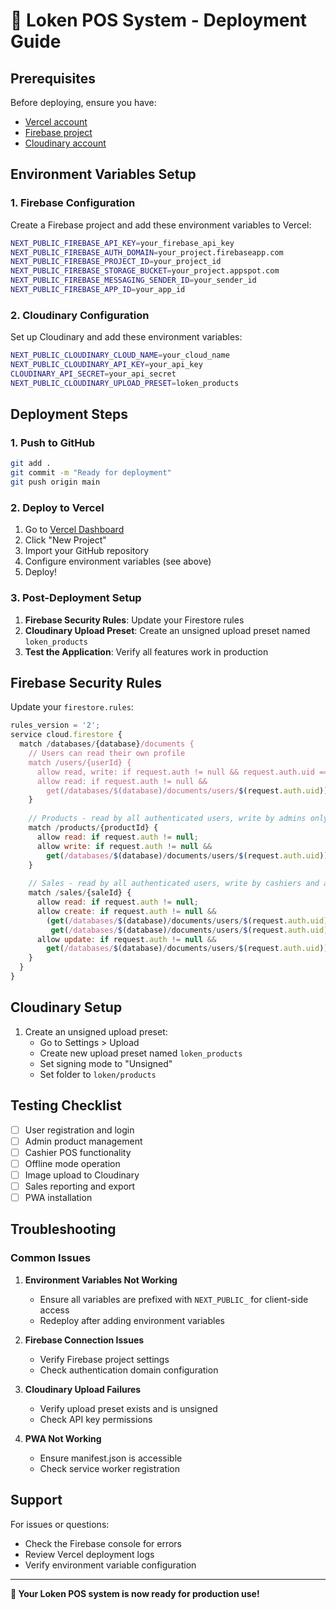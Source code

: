 # 🚀 Loken POS System - Deployment Guide

## Prerequisites

Before deploying, ensure you have:
- [Vercel account](https://vercel.com)
- [Firebase project](https://console.firebase.google.com)
- [Cloudinary account](https://cloudinary.com)

## Environment Variables Setup

### 1. Firebase Configuration

Create a Firebase project and add these environment variables to Vercel:

```bash
NEXT_PUBLIC_FIREBASE_API_KEY=your_firebase_api_key
NEXT_PUBLIC_FIREBASE_AUTH_DOMAIN=your_project.firebaseapp.com
NEXT_PUBLIC_FIREBASE_PROJECT_ID=your_project_id
NEXT_PUBLIC_FIREBASE_STORAGE_BUCKET=your_project.appspot.com
NEXT_PUBLIC_FIREBASE_MESSAGING_SENDER_ID=your_sender_id
NEXT_PUBLIC_FIREBASE_APP_ID=your_app_id
```

### 2. Cloudinary Configuration

Set up Cloudinary and add these environment variables:

```bash
NEXT_PUBLIC_CLOUDINARY_CLOUD_NAME=your_cloud_name
NEXT_PUBLIC_CLOUDINARY_API_KEY=your_api_key
CLOUDINARY_API_SECRET=your_api_secret
NEXT_PUBLIC_CLOUDINARY_UPLOAD_PRESET=loken_products
```

## Deployment Steps

### 1. Push to GitHub

```bash
git add .
git commit -m "Ready for deployment"
git push origin main
```

### 2. Deploy to Vercel

1. Go to [Vercel Dashboard](https://vercel.com/dashboard)
2. Click "New Project"
3. Import your GitHub repository
4. Configure environment variables (see above)
5. Deploy!

### 3. Post-Deployment Setup

1. **Firebase Security Rules**: Update your Firestore rules
2. **Cloudinary Upload Preset**: Create an unsigned upload preset named `loken_products`
3. **Test the Application**: Verify all features work in production

## Firebase Security Rules

Update your `firestore.rules`:

```javascript
rules_version = '2';
service cloud.firestore {
  match /databases/{database}/documents {
    // Users can read their own profile
    match /users/{userId} {
      allow read, write: if request.auth != null && request.auth.uid == userId;
      allow read: if request.auth != null && 
        get(/databases/$(database)/documents/users/$(request.auth.uid)).data.role == 'admin';
    }
    
    // Products - read by all authenticated users, write by admins only
    match /products/{productId} {
      allow read: if request.auth != null;
      allow write: if request.auth != null && 
        get(/databases/$(database)/documents/users/$(request.auth.uid)).data.role == 'admin';
    }
    
    // Sales - read by all authenticated users, write by cashiers and admins
    match /sales/{saleId} {
      allow read: if request.auth != null;
      allow create: if request.auth != null && 
        (get(/databases/$(database)/documents/users/$(request.auth.uid)).data.role == 'cashier' ||
         get(/databases/$(database)/documents/users/$(request.auth.uid)).data.role == 'admin');
      allow update: if request.auth != null && 
        get(/databases/$(database)/documents/users/$(request.auth.uid)).data.role == 'admin';
    }
  }
}
```

## Cloudinary Setup

1. Create an unsigned upload preset:
   - Go to Settings > Upload
   - Create new upload preset named `loken_products`
   - Set signing mode to "Unsigned"
   - Set folder to `loken/products`

## Testing Checklist

- [ ] User registration and login
- [ ] Admin product management
- [ ] Cashier POS functionality
- [ ] Offline mode operation
- [ ] Image upload to Cloudinary
- [ ] Sales reporting and export
- [ ] PWA installation

## Troubleshooting

### Common Issues

1. **Environment Variables Not Working**
   - Ensure all variables are prefixed with `NEXT_PUBLIC_` for client-side access
   - Redeploy after adding environment variables

2. **Firebase Connection Issues**
   - Verify Firebase project settings
   - Check authentication domain configuration

3. **Cloudinary Upload Failures**
   - Verify upload preset exists and is unsigned
   - Check API key permissions

4. **PWA Not Working**
   - Ensure manifest.json is accessible
   - Check service worker registration

## Support

For issues or questions:
- Check the Firebase console for errors
- Review Vercel deployment logs
- Verify environment variable configuration

---

**🎉 Your Loken POS system is now ready for production use!** 